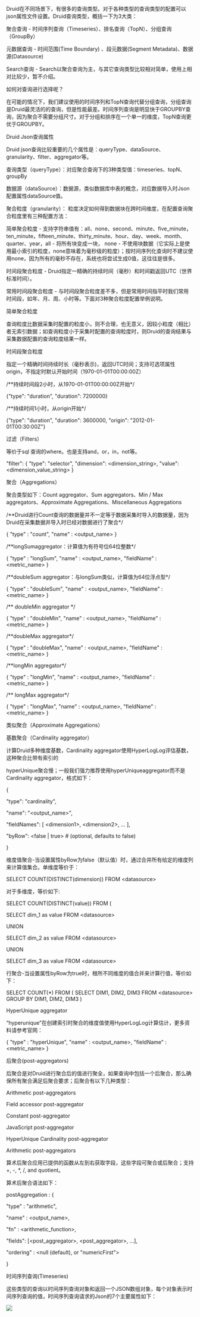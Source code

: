 Druid在不同场景下，有很多的查询类型。对于各种类型的查询类型的配置可以json属性文件设置。Druid查询类型，概括一下为3大类：

聚合查询 - 时间序列查询（Timeseries）、排名查询（TopN）、分组查询（GroupBy）

元数据查询 - 时间范围\(Time Boundary\) 、段元数据\(Segment Metadata\)、数据源\(Datasource\)

Search查询 - Search以聚合查询为主，与其它查询类型比较相对简单，使用上相对比较少，暂不介绍。

如何对查询进行选择呢？

在可能的情况下，我们建议使用的时间序列和TopN查询代替分组查询，分组查询是Druid最灵活的的查询，但是性能最差。时间序列查询是明显快于GROUPBY查询，因为聚合不需要分组尺寸。对于分组和排序在一个单一的维度，TopN查询更优于GROUPBY。

Druid Json查询属性

Druid json查询比较重要的几个属性是：queryType、dataSource、granularity、filter、aggregator等。

查询类型（queryType）：对应聚合查询下的3种类型值：timeseries、topN、groupBy

数据源（dataSource）：数据源，类似数据库中表的概念，对应数据导入时Json配置属性dataSource值。

聚合粒度（granularity）： 粒度决定如何得到数据块在跨时间维度，在配置查询聚合粒度里有三种配置方法：

简单聚合粒度 - 支持字符串值有：all、none、second、minute、five\_minute，ten\_minute，fifteen\_minute、thirty\_minute、hour、day、week、month、quarter、year，all - 将所有块变成一块， none - 不使用块数据（它实际上是使用最小索引的粒度，none意味着为毫秒级的粒度）；按时间序列化查询时不建议使用none，因为所有的毫秒不存在，系统也将尝试生成0值，这往往是很多。

时间段聚合粒度 - Druid指定一精确的持续时间（毫秒）和时间戳返回UTC（世界标准时间）。

常用时间段聚合粒度 - 与时间段聚合粒度差不多，但是常用时间指平时我们常用时间段，如年、月、周、小时等。下面对3种聚合粒度配置举例说明。

简单聚合粒度

查询粒度比数据采集时配置的粒度小，则不合理，也无意义，因较小粒度（相比）者无索引数据；如查询粒度小于采集时配置的查询粒度时，则Druid的查询结果与采集数据配置的查询粒度结果一样。

时间段聚合粒度

指定一个精确时间持续时长（毫秒表示\)，返回UTC时间；支持可选项属性origin，不指定时默认开始时间（1970-01-01T00:00:00Z）

/\*\*持续时间段2小时，从1970-01-01T00:00:00Z开始\*/

{"type": "duration", "duration": 7200000}

/\*\*持续时间1小时，从origin开始\*/

{"type": "duration", "duration": 3600000, "origin": "2012-01-01T00:30:00Z"}

过滤（Filters）

等价于sql 查询的where。也是支持and，or，in，not等。

"filter": { "type": "selector", "dimension": &lt;dimension\_string&gt;, "value": &lt;dimension\_value\_string&gt; }

聚合（Aggregations）

聚合类型如下：Count aggregator、Sum aggregators、Min / Max aggregators、Approximate Aggregations、Miscellaneous Aggregations

/\*\*Druid进行Count查询的数据量并不一定等于数据采集时导入的数据量，因为Druid在采集数据并导入时已经对数据进行了聚合\*/

{ "type" : "count", "name" : &lt;output\_name&gt; }

/\*\*longSumaggregator：计算值为有符号位64位整数\*/

{ "type" : "longSum", "name" : &lt;output\_name&gt;, "fieldName" : &lt;metric\_name&gt; }

/\*\*doubleSum aggregator：与longSum类似，计算值为64位浮点型\*/

{ "type" : "doubleSum", "name" : &lt;output\_name&gt;, "fieldName" : &lt;metric\_name&gt; }

/\*\* doubleMin aggregator \*/

{ "type" : "doubleMin", "name" : &lt;output\_name&gt;, "fieldName" : &lt;metric\_name&gt; }

/\*\*doubleMax aggregator\*/

{ "type" : "doubleMax", "name" : &lt;output\_name&gt;, "fieldName" : &lt;metric\_name&gt; }

/\*\*longMin aggregator\*/

{ "type" : "longMin", "name" : &lt;output\_name&gt;, "fieldName" : &lt;metric\_name&gt; }

/\*\* longMax aggregator\*/

{ "type" : "longMax", "name" : &lt;output\_name&gt;, "fieldName" : &lt;metric\_name&gt; }

类似聚合（Approximate Aggregations）

基数聚合（Cardinality aggregator）

计算Druid多种维度基数，Cardinality aggregator使用HyperLogLog评估基数，这种聚合比带有索引的

hyperUnique聚合慢；一般我们强力推荐使用hyperUniqueaggregator而不是Cardinality aggregator，格式如下：

{

"type": "cardinality",

"name": "&lt;output\_name&gt;",

"fieldNames": \[ &lt;dimension1&gt;, &lt;dimension2&gt;, ... \],

"byRow": &lt;false \| true&gt; \# \(optional, defaults to false\)

}

维度值聚合-当设置属性byRow为false（默认值）时，通过合并所有给定的维度列来计算值集合。单维度等价于：

SELECT COUNT\(DISTINCT\(dimension\)\) FROM &lt;datasource&gt;

对于多维度，等价如下:

SELECT COUNT\(DISTINCT\(value\)\) FROM \(

SELECT dim\_1 as value FROM &lt;datasource&gt;

UNION

SELECT dim\_2 as value FROM &lt;datasource&gt;

UNION

SELECT dim\_3 as value FROM &lt;datasource&gt;

行聚合-当设置属性byRow为true时，根所不同维度的值合并来计算行值，等价如下：

SELECT COUNT\(\*\) FROM \( SELECT DIM1, DIM2, DIM3 FROM &lt;datasource&gt; GROUP BY DIM1, DIM2, DIM3 \)

HyperUnique aggregator

“hyperunique”在创建索引时聚合的维度值使用HyperLogLog计算估计，更多资料请参考官网：

{ "type" : "hyperUnique", "name" : &lt;output\_name&gt;, "fieldName" : &lt;metric\_name&gt; }

后聚合\(post-aggregators\)

后聚合是对Druid进行聚合后的值进行聚全，如果查询中包括一个后聚合，那么确保所有聚合满足后聚合要求；后聚合有以下几种类型：

Arithmetic post-aggregators

Field accessor post-aggregator

Constant post-aggregator

JavaScript post-aggregator

HyperUnique Cardinality post-aggregator

Arithmetic post-aggregators

算术后聚合应用已提供的函数从左到右获取字段，这些字段可聚合或后聚合；支持+, -, \*, /, and quotient。

算术后聚合语法如下：

postAggregation : {

"type"  : "arithmetic",

"name"  : &lt;output\_name&gt;,

"fn"    : &lt;arithmetic\_function&gt;,

"fields": \[&lt;post\_aggregator&gt;, &lt;post\_aggregator&gt;, ...\],

"ordering" : &lt;null \(default\), or "numericFirst"&gt;

}

时间序列查询\(Timeseries\)

这些类型的查询以时间序列查询对象和返回一个JSON数组对象，每个对象表示时间序列查询的值，时间序列查询请求的Json的7个主要属性如下：

![](/assets/时间聚合.png)

